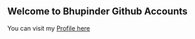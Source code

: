 ## Welcome to Bhupinder Github Accounts

You can visit my [Profile here](https://gargbhupinder.github.io/home/) 
